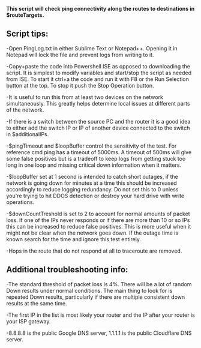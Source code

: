 __This script will check ping connectivity along the routes to destinations in $routeTargets.__
<br>
## **Script tips:**

-Open PingLog.txt in either Sublime Text or Notepad++. Opening it in Notepad will lock the file and prevent logs from writing to it.

-Copy+paste the code into Powershell ISE as opposed to downloading the script. It is simplest to modify variables and start/stop the script as needed from ISE. To start it ctrl+a the code and run it with F8 or the Run Selection button at the top. To stop it push the Stop Operation button.

-It is useful to run this from at least two devices on the network simultaneously. This greatly helps determine local issues at different parts of the network.

-If there is a switch between the source PC and the router it is a good idea to either add the switch IP or IP of another device connected to the switch in $additionalIPs.

-$pingTimeout and $loopBuffer control the sensitivity of the test. For reference cmd ping has a timeout of 5000ms. A timeout of 500ms will give some false positives but is a tradeoff to keep logs from getting stuck too long in one loop and missing critical down information when it matters. 

-$loopBuffer set at 1 second is intended to catch short outages, if the network is going down for minutes at a time this should be increased accordingly to reduce logging redundancy. Do not set this to 0 unless you're trying to hit DDOS detection or destroy your hard drive with write operations.

-$downCountTreshold is set to 2 to account for normal amounts of packet loss. If one of the IPs never responds or if there are more than 10 or so IPs this can be increased to reduce false positives. This is more useful when it might not be clear when the network goes down. If the outage time is known search for the time and ignore this test entirely.

-Hops in the route that do not respond at all to traceroute are removed.
<br>
## **Additional troubleshooting info:**

-The standard threshold of packet loss is 4%. There will be a lot of random Down results under normal conditions. The main thing to look for is repeated Down results, particularly if there are multiple consistent down results at the same time.

-The first IP in the list is most likely your router and the IP after your router is your ISP gateway.

-8.8.8.8 is the public Google DNS server, 1.1.1.1 is the public Cloudflare DNS server.
